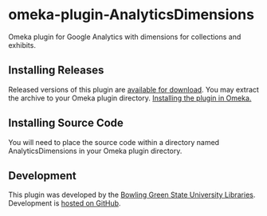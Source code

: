 omeka-plugin-AnalyticsDimensions
================================
Omeka plugin for Google Analytics with dimensions for collections and exhibits.

## Installing Releases
Released versions of this plugin are [available for download](https://github.com/BGSU-LITS/omeka-plugin-AnalyticsDimensions/releases). You may extract the archive to your Omeka plugin directory. [Installing the plugin in Omeka.](http://omeka.org/codex/Managing_Plugins_2.0)

## Installing Source Code
You will need to place the source code within a directory named AnalyticsDimensions in your Omeka plugin directory.

## Development
This plugin was developed by the [Bowling Green State University Libraries](http://www.bgsu.edu/library.html). Development is [hosted on GitHub](https://github.com/BGSU-LITS/omeka-plugin-AnalyticsDimensions).
